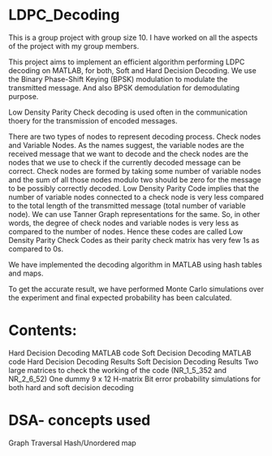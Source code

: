 # LDPC_Decoding
This is a group project with group size 10. I have worked on all the aspects of the project with my group members.

This project aims to implement an efficient algorithm performing LDPC decoding on MATLAB, for both, Soft and Hard Decision Decoding. We use the Binary Phase-Shift Keying (BPSK) modulation to modulate the transmitted message. And also BPSK demodulation for demodulating purpose.

Low Density Parity Check decoding is used often in the communication thoery for the transmission of encoded messages.

There are two types of nodes to represent decoding process. Check nodes and Variable Nodes. As the names suggest, the variable nodes are the received message that we want to decode and the check nodes are the nodes that we use to check if the currently decoded message can be correct. Check nodes are formed by taking some number of variable nodes and the sum of all those nodes modulo two should be zero for the message to be possibly correctly decoded. Low Density Parity Code implies that the number of variable nodes connected to a check node is very less compared to the total length of the transmitted message (total number of variable node). We can use Tanner Graph representations for the same. So, in other words, the degree of check nodes and variable nodes is very less as compared to the number of nodes. Hence these codes are called Low Density Parity Check Codes as their parity check matrix has very few 1s as compared to 0s.

We have implemented the decoding algorithm in MATLAB using hash tables and maps.

To get the accurate result, we have performed Monte Carlo simulations over the experiment and final expected probability has been calculated.

# Contents:
Hard Decision Decoding MATLAB code
Soft Decision Decoding MATLAB code
Hard Decision Decoding Results
Soft Decision Decoding Results
Two large matrices to check the working of the code (NR_1_5_352 and NR_2_6_52)
One dummy 9 x 12 H-matrix
Bit error probability simulations for both hard and soft decision decoding

# DSA- concepts used
Graph Traversal
Hash/Unordered map
